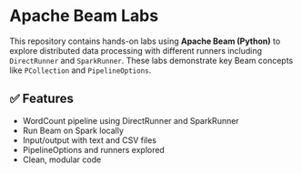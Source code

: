 # Apache Beam Labs

This repository contains hands-on labs using **Apache Beam (Python)** to explore distributed data processing with different runners including `DirectRunner` and `SparkRunner`. These labs demonstrate key Beam concepts like `PCollection` and `PipelineOptions`.

## ✅ Features
- WordCount pipeline using DirectRunner and SparkRunner
- Run Beam on Spark locally
- Input/output with text and CSV files
- PipelineOptions and runners explored
- Clean, modular code
